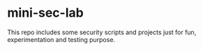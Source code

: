 # mini-sec-lab
This repo includes some security scripts and projects just for fun, experimentation and testing purpose.
